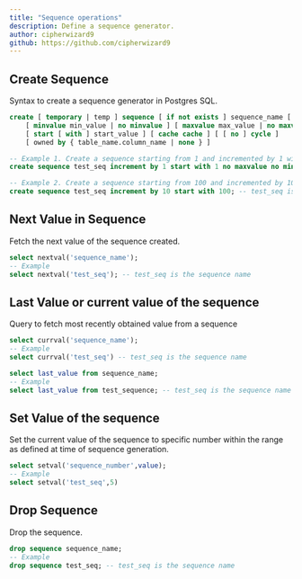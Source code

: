 ```yaml
---
title: "Sequence operations"
description: Define a sequence generator.
author: cipherwizard9
github: https://github.com/cipherwizard9
---
```

## Create Sequence
Syntax to create a sequence generator in Postgres SQL. 
```sql
create [ temporary | temp ] sequence [ if not exists ] sequence_name [ increment [ by ] increment ]
    [ minvalue min_value | no minvalue ] [ maxvalue max_value | no maxvalue ]
    [ start [ with ] start_value ] [ cache cache ] [ [ no ] cycle ]
    [ owned by { table_name.column_name | none } ]

-- Example 1. Create a sequence starting from 1 and incremented by 1 with no maximum and minimum value
create sequence test_seq increment by 1 start with 1 no maxvalue no minvalue; -- test_seq is the sequence name

-- Example 2. Create a sequence starting from 100 and incremented by 10
create sequence test_seq increment by 10 start with 100; -- test_seq is the sequence name
```
## Next Value in Sequence
Fetch the next value of the sequence created.
```sql
select nextval('sequence_name');
-- Example
select nextval('test_seq'); -- test_seq is the sequence name
```

## Last Value or current value of the sequence

Query to fetch most recently obtained value from a sequence

```sql
select currval('sequence_name');
-- Example
select currval('test_seq') -- test_seq is the sequence name

select last_value from sequence_name;
-- Example
select last_value from test_sequence; -- test_seq is the sequence name
```

## Set Value of the sequence

Set the current value of the sequence to specific number within the range as defined at time of sequence generation.

```sql
select setval('sequence_number',value);
-- Example
select setval('test_seq',5)
```

## Drop Sequence

Drop the sequence.

```sql
drop sequence sequence_name;
-- Example
drop sequence test_seq; -- test_seq is the sequence name
```

